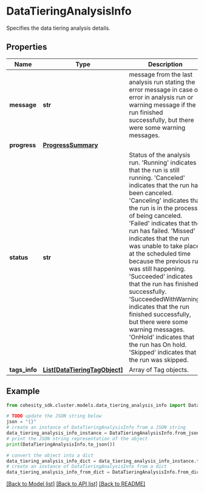 # DataTieringAnalysisInfo

Specifies the data tiering analysis details.

## Properties

Name | Type | Description | Notes
------------ | ------------- | ------------- | -------------
**message** | **str** | message from the last analysis run stating the error message in case of error in analysis run or warning message if the run finished successfully, but there were some warning messages. | [optional] 
**progress** | [**ProgressSummary**](ProgressSummary.md) |  | [optional] 
**status** | **str** | Status of the analysis run. &#39;Running&#39; indicates that the run is still running. &#39;Canceled&#39; indicates that the run has been canceled. &#39;Canceling&#39; indicates that the run is in the process of being  canceled. &#39;Failed&#39; indicates that the run has failed. &#39;Missed&#39; indicates that the run was unable to take place at the  scheduled time because the previous run was still happening. &#39;Succeeded&#39; indicates that the run has finished successfully. &#39;SucceededWithWarning&#39; indicates that the run finished  successfully, but there were some warning messages. &#39;OnHold&#39; indicates that the run has On hold. &#39;Skipped&#39; indicates that the run was skipped. | [optional] 
**tags_info** | [**List[DataTieringTagObject]**](DataTieringTagObject.md) | Array of Tag objects. | [optional] 

## Example

```python
from cohesity_sdk.cluster.models.data_tiering_analysis_info import DataTieringAnalysisInfo

# TODO update the JSON string below
json = "{}"
# create an instance of DataTieringAnalysisInfo from a JSON string
data_tiering_analysis_info_instance = DataTieringAnalysisInfo.from_json(json)
# print the JSON string representation of the object
print(DataTieringAnalysisInfo.to_json())

# convert the object into a dict
data_tiering_analysis_info_dict = data_tiering_analysis_info_instance.to_dict()
# create an instance of DataTieringAnalysisInfo from a dict
data_tiering_analysis_info_from_dict = DataTieringAnalysisInfo.from_dict(data_tiering_analysis_info_dict)
```
[[Back to Model list]](../README.md#documentation-for-models) [[Back to API list]](../README.md#documentation-for-api-endpoints) [[Back to README]](../README.md)


